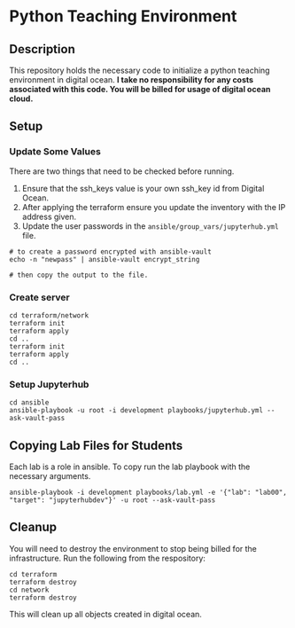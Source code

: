 # Python Teaching Environment
## Description
This repository holds the necessary code to initialize a python teaching environment in digital ocean. **I take no responsibility for any costs associated with this code. You will be billed for usage of digital ocean cloud.**
## Setup
### Update Some Values
There are two things that need to be checked before running.
1. Ensure that the ssh_keys value is your own ssh_key id from Digital Ocean.
2. After applying the terraform ensure you update the inventory with the IP address given.
3. Update the user passwords in the `ansible/group_vars/jupyterhub.yml` file.
```
# to create a password encrypted with ansible-vault
echo -n "newpass" | ansible-vault encrypt_string

# then copy the output to the file.
```
### Create server
```
cd terraform/network
terraform init
terraform apply
cd ..
terraform init 
terraform apply
cd ..
```
### Setup Jupyterhub
```
cd ansible
ansible-playbook -u root -i development playbooks/jupyterhub.yml --ask-vault-pass
```
## Copying Lab Files for Students
Each lab is a role in ansible. To copy run the lab playbook with the necessary arguments.
```
ansible-playbook -i development playbooks/lab.yml -e '{"lab": "lab00", "target": "jupyterhubdev"}' -u root --ask-vault-pass
```
## Cleanup
You will need to destroy the environment to stop being billed for the infrastructure. Run the following from the respository:
```
cd terraform
terraform destroy
cd network
terraform destroy
```
This will clean up all objects created in digital ocean.